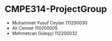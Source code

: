 # CMPE314-ProjectGroup
* Muhammet Yusuf Ceylan 111200030
* Ali Cennet 110200005
* Mehmetcan Güleşçi 112200032
